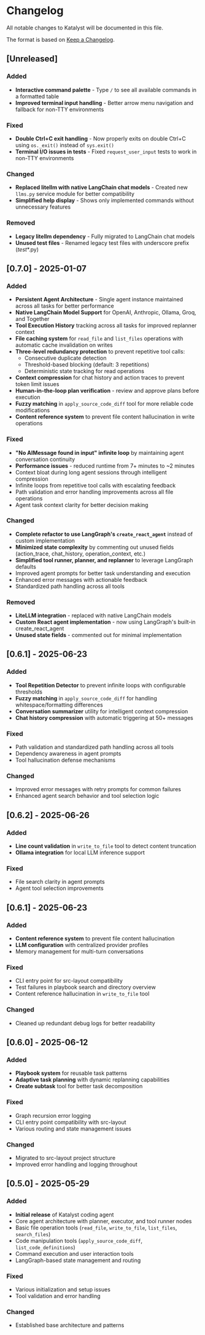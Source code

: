 # Changelog

All notable changes to Katalyst will be documented in this file.

The format is based on [Keep a Changelog](https://keepachangelog.com/en/1.0.0/).


## [Unreleased]

### Added
- **Interactive command palette** - Type `/` to see all available commands in a formatted table
- **Improved terminal input handling** - Better arrow menu navigation and fallback for non-TTY environments

### Fixed
- **Double Ctrl+C exit handling** - Now properly exits on double Ctrl+C using `os._exit()` instead of `sys.exit()`
- **Terminal I/O issues in tests** - Fixed `request_user_input` tests to work in non-TTY environments

### Changed
- **Replaced litellm with native LangChain chat models** - Created new `llms.py` service module for better compatibility
- **Simplified help display** - Shows only implemented commands without unnecessary features

### Removed
- **Legacy litellm dependency** - Fully migrated to LangChain chat models
- **Unused test files** - Renamed legacy test files with underscore prefix (_test_*.py)


## [0.7.0] - 2025-01-07

### Added
- **Persistent Agent Architecture** - Single agent instance maintained across all tasks for better performance
- **Native LangChain Model Support** for OpenAI, Anthropic, Ollama, Groq, and Together
- **Tool Execution History** tracking across all tasks for improved replanner context
- **File caching system** for `read_file` and `list_files` operations with automatic cache invalidation on writes
- **Three-level redundancy protection** to prevent repetitive tool calls:
  - Consecutive duplicate detection
  - Threshold-based blocking (default: 3 repetitions)
  - Deterministic state tracking for read operations
- **Context compression** for chat history and action traces to prevent token limit issues
- **Human-in-the-loop plan verification** - review and approve plans before execution
- **Fuzzy matching** in `apply_source_code_diff` tool for more reliable code modifications
- **Content reference system** to prevent file content hallucination in write operations

### Fixed
- **"No AIMessage found in input" infinite loop** by maintaining agent conversation continuity
- **Performance issues** - reduced runtime from 7+ minutes to ~2 minutes
- Context bloat during long agent sessions through intelligent compression
- Infinite loops from repetitive tool calls with escalating feedback
- Path validation and error handling improvements across all file operations
- Agent task context clarity for better decision making

### Changed
- **Complete refactor to use LangGraph's `create_react_agent`** instead of custom implementation
- **Minimized state complexity** by commenting out unused fields (action_trace, chat_history, operation_context, etc.)
- **Simplified tool runner, planner, and replanner** to leverage LangGraph defaults
- Improved agent prompts for better task understanding and execution
- Enhanced error messages with actionable feedback
- Standardized path handling across all tools

### Removed
- **LiteLLM integration** - replaced with native LangChain models
- **Custom React agent implementation** - now using LangGraph's built-in create_react_agent
- **Unused state fields** - commented out for minimal implementation

## [0.6.1] - 2025-06-23

### Added
- **Tool Repetition Detector** to prevent infinite loops with configurable thresholds
- **Fuzzy matching** in `apply_source_code_diff` for handling whitespace/formatting differences
- **Conversation summarizer** utility for intelligent context compression
- **Chat history compression** with automatic triggering at 50+ messages

### Fixed
- Path validation and standardized path handling across all tools
- Dependency awareness in agent prompts
- Tool hallucination defense mechanisms

### Changed
- Improved error messages with retry prompts for common failures
- Enhanced agent search behavior and tool selection logic

## [0.6.2] - 2025-06-26

### Added
- **Line count validation** in `write_to_file` tool to detect content truncation
- **Ollama integration** for local LLM inference support

### Fixed
- File search clarity in agent prompts
- Agent tool selection improvements

## [0.6.1] - 2025-06-23

### Added
- **Content reference system** to prevent file content hallucination
- **LLM configuration** with centralized provider profiles
- Memory management for multi-turn conversations

### Fixed
- CLI entry point for src-layout compatibility
- Test failures in playbook search and directory overview
- Content reference hallucination in `write_to_file` tool

### Changed
- Cleaned up redundant debug logs for better readability

## [0.6.0] - 2025-06-12

### Added
- **Playbook system** for reusable task patterns
- **Adaptive task planning** with dynamic replanning capabilities
- **Create subtask** tool for better task decomposition

### Fixed
- Graph recursion error logging
- CLI entry point compatibility with src-layout
- Various routing and state management issues

### Changed
- Migrated to src-layout project structure
- Improved error handling and logging throughout

## [0.5.0] - 2025-05-29

### Added
- **Initial release** of Katalyst coding agent
- Core agent architecture with planner, executor, and tool runner nodes
- Basic file operation tools (`read_file`, `write_to_file`, `list_files`, `search_files`)
- Code manipulation tools (`apply_source_code_diff`, `list_code_definitions`)
- Command execution and user interaction tools
- LangGraph-based state management and routing

### Fixed
- Various initialization and setup issues
- Tool validation and error handling

### Changed
- Established base architecture and patterns